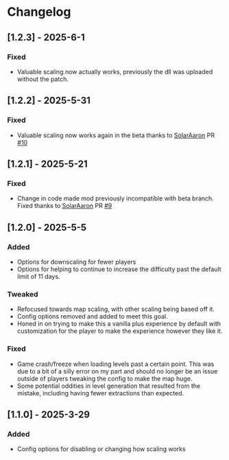 # Changelog

## [1.2.3] - 2025-6-1
### Fixed
- Valuable scaling now actually works, previously the dll was uploaded without the patch.

## [1.2.2] - 2025-5-31
### Fixed
- Valuable scaling now works again in the beta thanks to [SolarAaron](https://github.com/SolarAaron) PR [#10](https://github.com/cadyn/PlayerScaling/pull/10)

## [1.2.1] - 2025-5-21

### Fixed
- Change in code made mod previously incompatible with beta branch. Fixed thanks to [SolarAaron](https://github.com/SolarAaron) PR [#9](https://github.com/cadyn/PlayerScaling/pull/9)

## [1.2.0] - 2025-5-5

### Added

- Options for downscaling for fewer players
- Options for helping to continue to increase the difficulty past the default limit of 11 days.

### Tweaked

- Refocused towards map scaling, with other scaling being based off it.
- Config options removed and added to meet this goal.
- Honed in on trying to make this a vanilla plus experience by default with customization for the player to make the experience however they like it.

### Fixed

- Game crash/freeze when loading levels past a certain point. This was due to a bit of a silly error on my part and should no longer be an issue outside of players tweaking the config to make the map huge.
- Some potential oddities in level generation that resulted from the mistake, including having fewer extractions than expected.

## [1.1.0] - 2025-3-29
### Added

- Config options for disabling or changing how scaling works